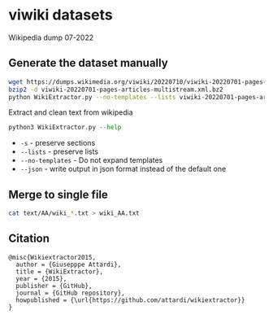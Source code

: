 # viwiki datasets

Wikipedia dump 07-2022

## Generate the dataset manually

```bash
wget https://dumps.wikimedia.org/viwiki/20220710/viwiki-20220701-pages-articles-multistream.xml.bz2
bzip2 -d viwiki-20220701-pages-articles-multistream.xml.bz2
python WikiExtractor.py --no-templates --lists viwiki-20220701-pages-articles-multistream.xml
```

Extract and clean text from wikipedia
```python
python3 WikiExtractor.py --help
```

* `-s` - preserve sections
* `--lists` - preserve lists
* `--no-templates` - Do not expand templates
* `--json` - write output in json format instead of the default one

## Merge to single file
```bash
cat text/AA/wiki_*.txt > wiki_AA.txt
```

## Citation

~~~
@misc{Wikiextractor2015,
  author = {Giusepppe Attardi},
  title = {WikiExtractor},
  year = {2015},
  publisher = {GitHub},
  journal = {GitHub repository},
  howpublished = {\url{https://github.com/attardi/wikiextractor}}
}
~~~
